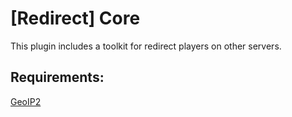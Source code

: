 # [Redirect] Core
This plugin includes a toolkit for redirect players on other servers.

Requirements:
------------
<a href="//github.com/Accelerator74/GeoIP2/releases">GeoIP2</a>
